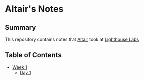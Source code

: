 # Altair's Notes

## Summary

This repository contains notes that [Altair](https://github.com/altairioffe) took at [Lighthouse Labs](https://www.lighthouselabs.ca/)

## Table of Contents

* [Week 1](/week_1)
  * [Day 1](/week1/day_1)
